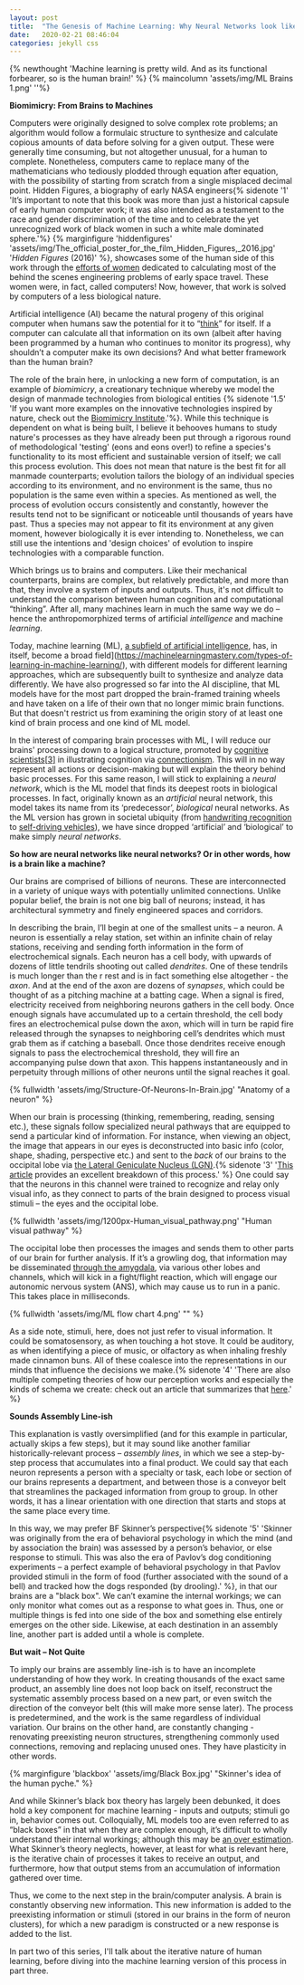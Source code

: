```yaml
---
layout: post
title:  "The Genesis of Machine Learning: Why Neural Networks look like Our Brains"
date:   2020-02-21 08:46:04
categories: jekyll css
---
```

{% newthought 'Machine learning is pretty wild. And as its functional forbearer, so is the human brain!' %} 
{% maincolumn 'assets/img/ML Brains 1.png'  ''%}

<!--more-->

**Biomimicry: From Brains to Machines**

Computers were originally designed to solve complex rote problems; an algorithm would follow a formulaic structure to synthesize and calculate copious amounts of data before solving for a given output. These were generally time consuming, but not altogether unusual, for a human to complete. Nonetheless, computers came to replace many of the mathematicians who tediously plodded through equation after equation, with the possibility of starting from scratch from a single misplaced decimal point. Hidden Figures, a biography of early NASA engineers{% sidenote '1' 'It’s important to note that this book was more than just a historical capsule of early human computer work; it was also intended as a testament to the race and gender discrimination of the time and to celebrate the yet unrecognized work of black women in such a white male dominated sphere.'%} {% marginfigure 'hiddenfigures' 'assets/img/The_official_poster_for_the_film_Hidden_Figures,_2016.jpg' '*Hidden Figures* (2016)' %}, showcases some of the human side of this work through the [efforts of women](https://www.thehumancomputerproject.com/women) dedicated to calculating most of the behind the scenes engineering problems of early space travel. These women were, in fact, called computers! Now, however, that work is solved by computers of a less biological nature. 

Artificial intelligence (AI) became the natural progeny of this original computer when humans saw the potential for it to “[think](https://www.deeplearningbook.org/contents/intro.html)” for itself. If a computer can calculate all that information on its own (albeit after having been programmed by a human who continues to monitor its progress), why shouldn’t a computer make its own decisions? And what better framework than the human brain? 

The role of the brain here, in unlocking a new form of computation, is an example of *biomimicry*, a creationary technique whereby we model the design of manmade technologies from biological entities {% sidenote '1.5' 'If you want more examples on the innovative technologies inspired by nature, check out the [Biomimicry Institute](https://biomimicry.org/).'%}. While this technique is dependent on what is being built, I believe it behooves humans to study nature's processes as they have already been put through a rigorous round of methodological 'testing' (eons and eons over!) to refine a species's functionality to its most efficient and sustainable version of itself; we call this process evolution. This does not mean that nature is the best fit for all manmade counterparts; evolution tailors the biology of an individual species according to its environment, and no environment is the same, thus no population is the same even within a species. As mentioned as well, the process of evolution occurs consistently and constantly, however the  results tend not to be significant or noticeable until thousands of years have past. Thus a species may not appear to fit its environment at any given moment, however biologically it is ever intending to. Nonetheless, we can still use the intentions and 'design choices' of evolution to inspire technologies with a comparable function.

Which brings us to brains and computers. Like their mechanical counterparts, brains are complex, but relatively predictable, and more than that, they involve a system of inputs and outputs. Thus, it's not difficult to understand the comparison between human cognition and computational “thinking”. After all, many machines learn in much the same way we do – hence the anthropomorphized terms of artificial *intelligence* and machine *learning*. 

Today, machine learning (ML), [a subfield of artificial intelligence](https://medium.com/swlh/deep-learning-101-artificial-intelligence-and-machine-learning-basics-5687a75212e3), has, in itself, become a broad field](https://machinelearningmastery.com/types-of-learning-in-machine-learning/), with different models for different learning approaches, which are subsequently built to synthesize and analyze data differently. We have also progressed so far into the AI discipline, that ML models have for the most part dropped the brain-framed training wheels and have taken on a life of their own that no longer mimic brain functions. But that doesn't restrict us from examining the origin story of at least one kind of brain process and one kind of ML model.

In the interest of comparing brain processes with ML, I will reduce our brains' processing down to a logical structure, promoted by [cognitive scientists](https://plato.stanford.edu/entries/cognitive-science/)[[3\]](#_ftn3) in illustrating cognition via [connectionism](https://plato.stanford.edu/entries/connectionism/). This will in no way represent all actions or decision-making but will explain the theory behind basic processes. For this same reason, I will stick to explaining a *neural network*, which is the ML model that finds its deepest roots in biological processes. In fact, originally known as an *artificial* neural network, this model takes its name from its ‘predecessor’, *biological* neural networks. As the ML version has grown in societal ubiquity (from [handwriting recognition](https://www.ijedr.org/papers/IJEDR1704192.pdf) to [self-driving vehicles](https://arxiv.org/pdf/1708.08559.pdf)), we have since dropped ‘artificial’ and ‘biological’ to make simply *neural networks*. 

**So how are neural networks like neural networks? Or in other words, how is a brain like a machine?**

Our brains are comprised of billions of neurons. These are interconnected in a variety of unique ways with potentially unlimited connections. Unlike popular belief, the brain is not one big ball of neurons; instead, it has architectural symmetry and finely engineered spaces and corridors. 

In describing the brain, I’ll begin at one of the smallest units – a neuron. A neuron is essentially a relay station, set within an infinite chain of relay stations, receiving and sending forth information in the form of electrochemical signals. Each neuron has a cell body, with upwards of dozens of little tendrils shooting out called *dendrites*. One of these tendrils is much longer than the r rest and is in fact something else altogether - the *axon*. And at the end of the axon are dozens of *synapses*, which could be thought of as a pitching machine at a batting cage.  When a signal is fired, electricity received from neighboring neurons gathers in the cell body. Once enough signals have accumulated up to a certain threshold, the cell body fires an electrochemical pulse down the axon, which will in turn be rapid fire released through the synapses to neighboring cell’s dendrites which must grab them as if catching a baseball. Once those dendrites receive enough signals to pass the electrochemical threshold, they will fire an accompanying pulse down that axon. This happens instantaneously and in perpetuity through millions of other neurons until the signal reaches it goal. 

{% fullwidth 'assets/img/Structure-Of-Neurons-In-Brain.jpg' "Anatomy of a neuron" %}                            

When our brain is processing (thinking, remembering, reading, sensing etc.), these signals follow specialized neural pathways that are equipped to send a particular kind of information. For instance, when viewing an object, the image that appears in our eyes is deconstructed into basic info (color, shape, shading, perspective etc.) and sent to the *back* of our brains to the occipital lobe via [the Lateral Geniculate Nucleus (LGN)](https://www.ncbi.nlm.nih.gov/books/NBK482504/).{% sidenote '3' '[This article](https://www.neuroscientificallychallenged.com/blog/know-your-brain-primary-visual-cortex) provides an excellent breakdown of this process.' %} One could say that the neurons in this channel were trained to recognize and relay only visual info, as they connect to parts of the brain designed to process visual stimuli – the eyes and the occipital lobe. 

{% fullwidth 'assets/img/1200px-Human_visual_pathway.png' "Human visual pathway" %}                            

The occipital lobe then processes the images and sends them to other parts of our brain for further analysis. If it’s a growling dog, that information may be disseminated [through the amygdala](https://www.ncbi.nlm.nih.gov/pmc/articles/PMC3025529/), via various other lobes and channels, which will kick in a fight/flight reaction, which will engage our autonomic nervous system (ANS), which may cause us to run in a panic. This takes place in milliseconds. 

{% fullwidth 'assets/img/ML flow chart 4.png' "" %}                            

As a side note, stimuli, here, does not just refer to visual information. It could be somatosensory, as when touching a hot stove. It could be auditory, as when identifying a piece of music, or olfactory as when inhaling freshly made cinnamon buns. All of these coalesce into the representations in our minds that influence the decisions we make.{% sidenote '4' 'There are also multiple competing theories of how our perception works and especially the kinds of schema we create: check out an article that summarizes that [here](https://www.simplypsychology.org/perception-theories.html).' %}

**Sounds Assembly Line-ish**

This explanation is vastly oversimplified (and for this example in particular, actually skips a few steps), but it may sound like another familiar historically-relevant process – *assembly lines*, in which we see a step-by-step process that accumulates into a final product. We could say that each neuron represents a person with a specialty or task, each lobe or section of our brains represents a department, and between those is a conveyor belt that streamlines the packaged information from group to group. In other words, it has a linear orientation with one direction that starts and stops at the same place every time. 

In this way, we may prefer BF Skinner’s perspective{% sidenote '5' 'Skinner was originally from the era of behavioral psychology in which the mind (and by association the brain) was assessed by a person’s behavior, or else response to stimuli. This was also the era of Pavlov’s dog conditioning experiments – a perfect example of behavioral psychology in that Pavlov provided stimuli in the form of food (further associated with the sound of a bell) and tracked how the dogs responded (by drooling).' %}, in that our brains are a "black box". We can’t examine the internal workings; we can only monitor what comes out as a response to what goes in. Thus, one or multiple things is fed into one side of the box and something else entirely emerges on the other side. Likewise, at each destination in an assembly line, another part is added until a whole is complete. 

**But wait – Not Quite**

To imply our brains are assembly line-ish is to have an incomplete understanding of how they work. In creating thousands of the exact same product, an assembly line does not loop back on itself, reconstruct the systematic assembly process based on a new part, or even switch the direction of the conveyor belt (this will make more sense later). The process is predetermined, and the work is the same regardless of individual variation. Our brains on the other hand, are constantly changing - renovating preexisting neuron structures, strengthening commonly used connections, removing and replacing unused ones. They have plasticity in other words. 

{% marginfigure 'blackbox' 'assets/img/Black Box.jpg' "Skinner's idea of the human pyche." %}

And while Skinner’s black box theory has largely been debunked, it does hold a key component for machine learning - inputs and outputs; stimuli go in, behavior comes out. Colloquially, ML models too are even referred to as “black boxes” in that when they are complex enough, it’s difficult to wholly understand their internal workings; although this may be [an over estimation](https://towardsdatascience.com/the-black-box-metaphor-in-machine-learning-4e57a3a1d2b0). What Skinner’s theory neglects, however, at least for what is relevant here, is the iterative chain of processes it takes to receive an output, and furthermore, how that output stems from an accumulation of information gathered over time. 

Thus, we come to the next step in the brain/computer analysis. A brain is constantly observing new information. This new information is added to the preexisting information or stimuli (stored in our brains in the form of neuron clusters), for which a new paradigm is constructed or a new response is added to the list. 



In part two of this series, I'll talk about the iterative nature of human learning, before diving into the machine learning version of this process in part three.


